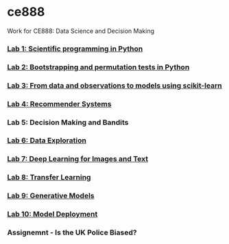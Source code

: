 # ce888
Work for CE888: Data Science and Decision Making
### [Lab 1: Scientific programming in Python](https://github.com/ab17254/ce888/tree/main/Lab1)
### [Lab 2: Bootstrapping and permutation tests in Python](https://github.com/ab17254/ce888/tree/main/Lab2)
### [Lab 3: From data and observations to models using scikit-learn](https://github.com/ab17254/ce888/tree/main/Lab3)
### [Lab 4: Recommender Systems](https://github.com/ab17254/ce888/tree/main/Lab4)
### Lab 5: Decision Making and Bandits 
### [Lab 6: Data Exploration](https://github.com/ab17254/ce888/tree/main/Lab6)
### [Lab 7: Deep Learning for Images and Text](https://github.com/ab17254/ce888/tree/main/Lab7)
### [Lab 8: Transfer Learning](https://github.com/ab17254/ce888/tree/main/Lab8)
### [Lab 9: Generative Models](https://github.com/ab17254/ce888/tree/main/Lab9)
### [Lab 10: Model Deployment](https://github.com/ab17254/ce888/tree/main/Lab10)

### Assignemnt - Is the UK Police Biased?
